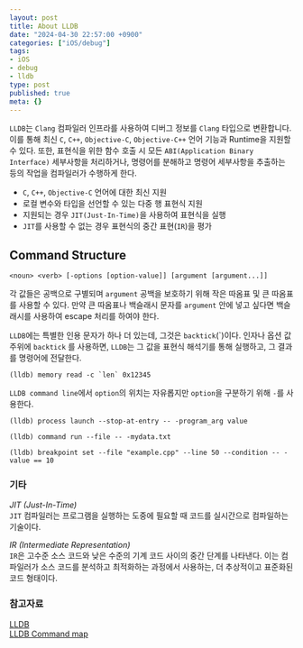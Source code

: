 ```yaml
---
layout: post
title: About LLDB
date: "2024-04-30 22:57:00 +0900"
categories: ["iOS/debug"]
tags:
- iOS
- debug
- lldb
type: post
published: true
meta: {}
---
```

`LLDB`는 `Clang` 컴파일러 인프라를 사용하여 디버그 정보를 `Clang` 타입으로 변환합니다. 이를 통해 최신 `C`, `C++`, `Objective-C`, `Objective-C++` 언어 기능과 Runtime을 지원할 수 있다. 또한, 표현식을 위한 함수 호출 시 모든 `ABI(Application Binary Interface)` 세부사항을 처리하거나, 명령어를 분해하고 명령어 세부사항을 추출하는 등의 작업을 컴파일러가 수행하게 한다.   

- `C`, `C++`, `Objective-C` 언어에 대한 최신 지원
- 로컬 변수와 타입을 선언할 수 있는 다중 행 표현식 지원
- 지원되는 경우 `JIT(Just-In-Time)`을 사용하여 표현식을 실행
- `JIT`를 사용할 수 없는 경우 표현식의 중간 표현(`IR`)을 평가

## Command Structure
```
<noun> <verb> [-options [option-value]] [argument [argument...]]
```
각 값들은 공백으로 구별되며 `argument` 공백을 보호하기 위해 작은 따옴표 및 큰 따옴표를 사용할 수 있다. 만약 큰 따옴표나 백슬래시 문자를 `argument` 안에 넣고 싶다면 백슬래시를 사용하여 escape 처리를 하여야 한다.   

`LLDB`에는 특별한 인용 문자가 하나 더 있는데, 그것은 `backtick`(\`)이다. 인자나 옵션 값 주위에 `backtick` 를 사용하면, `LLDB`는 그 값을 표현식 해석기를 통해 실행하고, 그 결과를 명령어에 전달한다.   
```
(lldb) memory read -c `len` 0x12345
```

`LLDB command line`에서 `option`의 위치는 자유롭지만 `option`을 구분하기 위해 `-`를 사용한다.   
```
(lldb) process launch --stop-at-entry -- -program_arg value

(lldb) command run --file -- -mydata.txt

(lldb) breakpoint set --file "example.cpp" --line 50 --condition -- -value == 10
``` 

### 기타
*JIT (Just-In-Time)*   
`JIT` 컴파일러는 프로그램을 실행하는 도중에 필요할 때 코드를 실시간으로 컴파일하는 기술이다.   

*IR (Intermediate Representation)*   
`IR`은 고수준 소스 코드와 낮은 수준의 기계 코드 사이의 중간 단계를 나타낸다. 이는 컴파일러가 소스 코드를 분석하고 최적화하는 과정에서 사용하는, 더 추상적이고 표준화된 코드 형태이다.  

### 참고자료
[LLDB](https://lldb.llvm.org/index.html)    
[LLDB Command map](https://lldb.llvm.org/use/map.html)